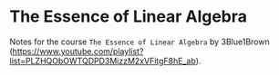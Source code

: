 # The Essence of Linear Algebra

Notes for the course `The Essence of Linear Algebra` by 3Blue1Brown (https://www.youtube.com/playlist?list=PLZHQObOWTQDPD3MizzM2xVFitgF8hE_ab).

